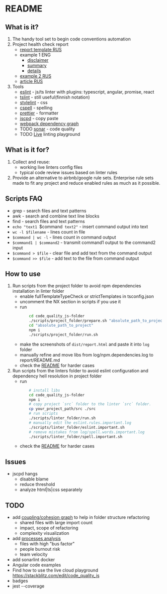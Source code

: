 # README

## What is it?

1. The handy tool set to begin code conventions automation
1. Project health check report 
	* [report template RUS](doc/report_template.rus.md)
	* example 1 ENG
		* [disclaimer](doc/example_report/disclaimer.md)
		* [summary](doc/example_report/summary.md)
		* [details](doc/example_report/details.md)
	* [example 2 RUS](doc/wallet/readme.wallet.rus.md)
	* [article RUS](https://gitlab.com/stepanovv/kbo/-/blob/master/public/articles/public/%D0%BA%D0%B0%D1%87%D0%B5%D1%81%D1%82%D0%B2%D0%BE%20%D0%BA%D0%BE%D0%B4%D0%B0/%D0%BA%D0%B0%D1%87%D0%B5%D1%81%D1%82%D0%B2%D0%BE_%D0%BA%D0%BE%D0%B4%D0%B0.md)
1. Tools
	* [eslint](https://eslint.org/) - js/ts linter with plugins: typescript, angular, promise, react
	* [tslint](https://github.com/palantir/tslint) - still useful(finnish notation)
	* [stylelint](https://stylelint.io/) - css
	* [cspell](https://marketplace.visualstudio.com/items?itemName=streetsidesoftware.code-spell-checker) - spelling
	* [prettier](https://prettier.io/) - formatter
	* [jscpd](https://www.npmjs.com/package/jscpd) - copy paste
	* [webpack dependency graph](https://github.com/bskydive/webpack-dep-graph)
	* TODO [sonar](https://www.sonarqube.org/) - code quality
	* TODO [Live](https://stackblitz.com/edit/code_quality_js?file=README.md) linting playground

## What is it for?

1. Collect and reuse:
	* working live linters config files
	* typical code review issues based on linter rules
1. Provide an alternative to airbnb/google rule sets. Enterprise rule sets made to fit any project and reduce enabled rules as much as it possible.

## Scripts FAQ

 * grep - search files and text patterns
 * awk - search and combine text line blocks
 * find - search files and text patterns
 * `echo "text1 `$command` text2"` - insert command output into text
 * `wc -l $filename` - lines count in file
 * `$command | wc -l` - lines count in command output
 * `$command1 | $command2` - transmit command1 output to the command2 input
 * `$command > $file` - clear file and add text from the command output
 * `$command >> $file` - add text to the file from command output

## How to use

1. Run scripts from the project folder to avoid npm dependencies installation in linter folder
	* enable fullTemplateTypeCheck or strictTemplates in tsconfig.json
	* uncomment the NX section in scripts if you use it
	* run
		```bash
			cd code_quality_js-folder
			./scripts/project_folder/prepare.sh "absolute_path_to_project"
			cd "absolute_path_to_project"
			npm i
			./scripts/project_folder/run.sh
		```
	* make the screenshots of `dist/report.html` and paste it into `log` folder
	* manually refine and move libs from log/npm.dependencies.log to report/README.md
	* check the [README](./scripts/project_folder/README.md) for harder cases
1. Run scripts from the linters folder to avoid eslint configuration and dependency hell resolution in project folder
	* run
		```bash
			# install libs
			cd code_quality_js-folder
			npm i
			# copy project `src` folder to the linter `src` folder.
			cp your_project_path/src ./src
			# run scripts
			./scripts/linter_folder/run.sh
			# manually edit the eslint.rules.important.log
			./scripts/linter_folder/eslint.important.sh
			# remove mistakes from log/spell.words.important.log
			./scripts/linter_folder/spell.important.sh
		```
	* check the [README](./scripts/linters_folder/README.md) for harder cases

## Issues

 * jscpd hangs
	* disable blame
	* reduce threshold
	* analyze html|ts|css separately

## TODO

 * add [coupling/cohesion graph](https://github.com/bskydive/webpack-dep-graph) to help in folder structure refactoring
 	* shared files with large import count
	* impact, scope of refactoring
	* complexity visualization
 * add [processes analysis](https://github.com/bskydive/process_modeling)
	* files with high "bus factor"
	* people burnout risk
	* team velocity
 * add sonarlint docker
 * Angular code examples
 * Find how to use the live cloud playground https://stackblitz.com/edit/code_quality_js
 * badges
 * jest --coverage
